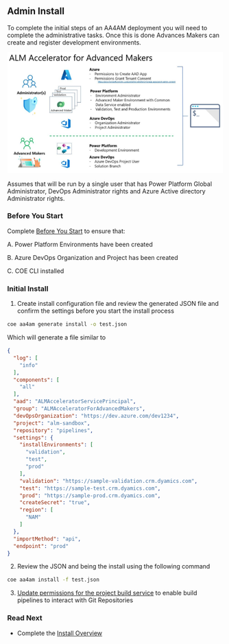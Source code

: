 ## Admin Install

To complete the initial steps of an AA4AM deployment you will need to complete the administrative tasks. Once this is done Advances Makers can create and register development environments.

![ALM Accelerator for Advanced Makers Install Overview](../images/aa4am-install-overview.png)

Assumes that will be run by a single user that has Power Platform Global Administrator, DevOps Administrator rights and Azure Active directory Administrator rights.

### Before You Start

Complete [Before You Start](./before-you-start.md) to ensure that:

A. Power Platform Environments have been created

B. Azure DevOps Organization and Project has been created

C. COE CLI installed

### Initial Install

1. Create install configuration file and review the generated JSON file and confirm the settings before you start the install process

```bash
coe aa4am generate install -o test.json

```

Which will generate a file similar to

```json
{
  "log": [
    "info"
  ],
  "components": [
    "all"
  ],
  "aad": "ALMAcceleratorServicePrincipal",
  "group": "ALMAcceleratorForAdvancedMakers",
  "devOpsOrganization": "https://dev.azure.com/dev1234",
  "project": "alm-sandbox",
  "repository": "pipelines",
  "settings": {
    "installEnvironments": [
      "validation",
      "test",
      "prod"
    ],
    "validation": "https://sample-validation.crm.dyamics.com",
    "test": "https://sample-test.crm.dyamics.com",
    "prod": "https://sample-prod.crm.dyamics.com",
    "createSecret": "true",
    "region": [
      "NAM"
    ]
  },
  "importMethod": "api",
  "endpoint": "prod"
}
```

2. Review the JSON and being the install using the following command

```bash
coe aa4am install -f test.json
```

3. [Update permissions for the project build service](https://github.com/microsoft/coe-starter-kit/blob/main/ALMAcceleratorForAdvancedMakers/SETUPGUIDE.md#update-permissions-for-the-project-build-service) to enable build pipelines to interact with Git Repositories

### Read Next

- Complete the [Install Overview](./readme.md#install-overview)
